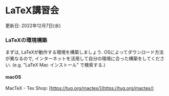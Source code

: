 # LaTeX講習会
更新日: 2022年12月7日(水)

### LaTeXの環境構築
まずは, LaTeXが動作する環境を構築しましょう.
OSによってダウンロード方法が異なるので, インターネットを活用して自分の環境に合った構築をしてください.
(e.g. "LaTeX Mac インストール" で検索する.)
#### macOS
MacTeX - Tex Shop: [https://tug.org/mactex/](https://tug.org/mactex/)
